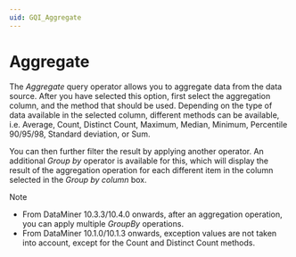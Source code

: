 ```yaml
---
uid: GQI_Aggregate
---
```


# Aggregate

The *Aggregate* query operator allows you to aggregate data from the data source. After you have selected this option, first select the aggregation column, and the method that should be used. Depending on the type of data available in the selected column, different methods can be available, i.e. Average, Count, Distinct Count, Maximum, Median, Minimum, Percentile 90/95/98, Standard deviation, or Sum.

You can then further filter the result by applying another operator. An additional *Group by* operator is available for this, which will display the result of the aggregation operation for each different item in the column selected in the *Group by column* box.

> [!NOTE]
>
> - From DataMiner 10.3.3/10.4.0 onwards, after an aggregation operation, you can apply multiple *GroupBy* operations.
> - From DataMiner 10.1.0/10.1.3 onwards, exception values are not taken into account, except for the Count and Distinct Count methods. <!-- RN35355 -->
